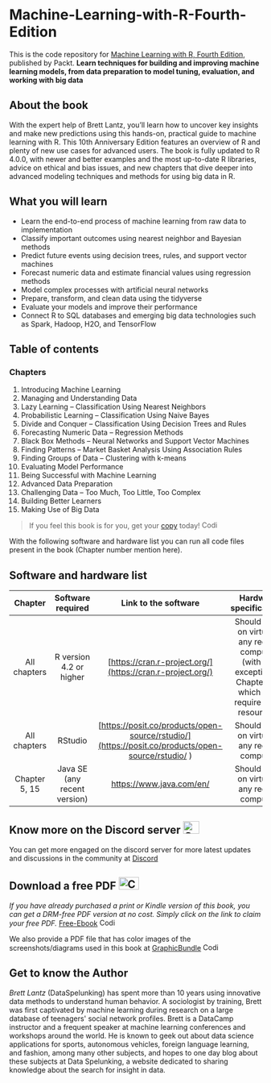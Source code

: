 # Machine-Learning-with-R-Fourth-Edition
This is the code repository for [Machine Learning with R, Fourth Edition](https://www.amazon.com/Machine-Learning-cleansing-modeling-tidyverse/dp/1801071322/), published by Packt.
**Learn techniques for building and improving machine learning models, from data preparation to model tuning, evaluation, and working with big data**

## About the book

With the expert help of Brett Lantz, you’ll learn how to uncover key insights and make new predictions using this hands-on, practical guide to machine learning with R. This 10th Anniversary Edition features an overview of R and plenty of new use cases for advanced users. The book is fully updated to R 4.0.0, with newer and better examples and the most up-to-date R libraries, advice on ethical and bias issues, and new chapters that dive deeper into advanced modeling techniques and methods for using big data in R.

## What you will learn
- Learn the end-to-end process of machine learning from raw data to implementation
- Classify important outcomes using nearest neighbor and Bayesian methods
- Predict future events using decision trees, rules, and support vector machines
- Forecast numeric data and estimate financial values using regression methods
- Model complex processes with artificial neural networks
- Prepare, transform, and clean data using the tidyverse
- Evaluate your models and improve their performance
- Connect R to SQL databases and emerging big data technologies such as Spark, Hadoop, H2O, and TensorFlow


## Table of contents
### Chapters
1. Introducing Machine Learning
2. Managing and Understanding Data
3. Lazy Learning – Classification  Using Nearest Neighbors
4. Probabilistic Learning – Classification Using Naive Bayes
5. Divide and Conquer – Classification Using Decision Trees and Rules
6. Forecasting Numeric Data – Regression Methods
7. Black Box Methods – Neural Networks and Support Vector Machines
8. Finding Patterns – Market Basket Analysis Using Association Rules
9. Finding Groups of Data – Clustering with k-means
10. Evaluating Model Performance
11. Being Successful with Machine Learning
12. Advanced Data Preparation
13. Challenging Data – Too Much, Too Little, Too Complex
14. Building Better Learners
15. Making Use of Big Data



> If you feel this book is for you, get your [copy](https://www.amazon.com/Machine-Learning-cleansing-modeling-tidyverse/dp/1801071322/) today! <img alt="Coding" height="15" width="35"  src="https://media.tenor.com/ex_HDD_k5P8AAAAi/habbo-habbohotel.gif">


With the following software and hardware list you can run all code files present in the book (Chapter number mention here).

## Software and hardware list

| Chapter | Software required    | Link to the software    | Hardware specifications    | OS required    |
|:---:  |:---:  |:---:  |:---:  |:---:  |
| All chapters  | R version 4.2 or higher  | [https://cran.r-project.org/](https://cran.r-project.org/) | Should work on virtually any recent computer (with the exception of Chapter 15, which may require more resources)  | Windows, MacOS, Linux  |
| All chapters  | RStudio  | [https://posit.co/products/open-source/rstudio/](https://posit.co/products/open-source/rstudio/ ) | Should work on virtually any recent computer  | Windows, MacOS, Linux |
| Chapter 5, 15  | Java SE (any recent version)  | [https://www.java.com/en/ ](https://www.java.com/en/) | Should work on virtually any recent computer  | Windows, MacOS, Linux |


## Know more on the Discord server <img alt="Coding" height="25" width="32"  src="https://cliply.co/wp-content/uploads/2021/08/372108630_DISCORD_LOGO_400.gif">
You can get more engaged on the discord server for more latest updates and discussions in the community at [Discord](https://packt.link/r)

## Download a free PDF <img alt="Coding" height="25" width="40" src="https://emergency.com.au/wp-content/uploads/2021/03/free.gif">

_If you have already purchased a print or Kindle version of this book, you can get a DRM-free PDF version at no cost. Simply click on the link to claim your free PDF._
[Free-Ebook](https://download.packt.com/free-ebook/9781801071321) <img alt="Coding" height="15" width="35"  src="https://media.tenor.com/ex_HDD_k5P8AAAAi/habbo-habbohotel.gif">

We also provide a PDF file that has color images of the screenshots/diagrams used in this book at [GraphicBundle](https://packt.link/TZ7os) <img alt="Coding" height="15" width="35"  src="https://media.tenor.com/ex_HDD_k5P8AAAAi/habbo-habbohotel.gif">


## Get to know the Author
_Brett Lantz_ (DataSpelunking) has spent more than 10 years using innovative data methods to understand human behavior. A sociologist by training, Brett was first captivated by machine learning during research on a large database of teenagers' social network profiles. Brett is a DataCamp instructor and a frequent speaker at machine learning conferences and workshops around the world. He is known to geek out about data science applications for sports, autonomous vehicles, foreign language learning, and fashion, among many other subjects, and hopes to one day blog about these subjects at Data Spelunking, a website dedicated to sharing knowledge about the search for insight in data.
